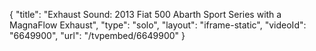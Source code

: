 {
    "title": "Exhaust Sound: 2013 Fiat 500 Abarth Sport Series with a MagnaFlow Exhaust",
    "type": "solo",
    "layout": "iframe-static",
    "videoId": "6649900",
    "url": "\/tvpembed\/6649900"
}